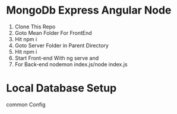 # MongoDb Express Angular Node
1. Clone This Repo
2. Goto Mean Folder For FrontEnd 
3. Hit npm i
4. Goto Server Folder in Parent Directory
5. Hit npm i
6. Start Front-end With ng serve and 
7. For Back-end nodemon index.js/node index.js
# Local Database Setup
common Config 
